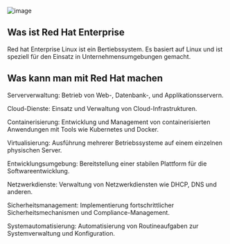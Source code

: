 ![image](https://github.com/JimHefti/Redhat-Enterpise-94/assets/160615771/3b219424-0d00-4ca7-8acf-c57be54c7bf9)

## Was ist Red Hat Enterprise 
Red hat Enterprise Linux ist ein Bertiebssystem. Es basiert auf Linux und ist speziell für den Einsatz in Unternehmensumgebungen gemacht.

## Was kann man mit Red Hat machen

Serververwaltung: Betrieb von Web-, Datenbank-, und Applikationsservern.

Cloud-Dienste: Einsatz und Verwaltung von Cloud-Infrastrukturen.

Containerisierung: Entwicklung und Management von containerisierten Anwendungen mit Tools wie Kubernetes und Docker.

Virtualisierung: Ausführung mehrerer Betriebssysteme auf einem einzelnen physischen Server.

Entwicklungsumgebung: Bereitstellung einer stabilen Plattform für die Softwareentwicklung.

Netzwerkdienste: Verwaltung von Netzwerkdiensten wie DHCP, DNS und anderen.

Sicherheitsmanagement: Implementierung fortschrittlicher Sicherheitsmechanismen und Compliance-Management.

Systemautomatisierung: Automatisierung von Routineaufgaben zur Systemverwaltung und Konfiguration.



